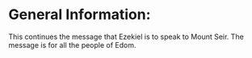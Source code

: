 # General Information:

This continues the message that Ezekiel is to speak to Mount Seir. The message is for all the people of Edom.